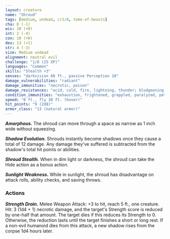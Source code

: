 ```yaml
---
layout: creature
name: "Shroud"
tags: [medium, undead, cr1/8, tome-of-beasts]
cha: 8 (-1)
wis: 10 (+0)
int: 2 (-4)
con: 10 (+0)
dex: 13 (+1)
str: 4 (-3)
size: Medium undead
alignment: neutral evil
challenge: "1/8 (25 XP)"
languages: "Common"
skills: "Stealth +3"
senses: "darkvision 60 ft., passive Perception 10"
damage_vulnerabilities: "radiant"
damage_immunities: "necrotic, poison"
damage_resistances: "acid, cold, fire, lightning, thunder; bludgeoning, piercing, and slashing from nonmagical weapons that aren't silvered"
condition_immunities: "exhaustion, frightened, grappled, paralyzed, petrified, poisoned, prone, restrained"
speed: "0 ft., fly 30 ft. (hover)"
hit_points: "9 (2d8)"
armor_class: "13 (natural armor)"
---
```


***Amorphous.*** The shroud can move through a space as narrow as 1 inch wide without squeezing.

***Shadow Evolution.*** Shrouds instantly become shadows once they cause a total of 12 damage. Any damage they've suffered is subtracted from the shadow's total hit points or abilities.

***Shroud Stealth.*** When in dim light or darkness, the shroud can take the Hide action as a bonus action.

***Sunlight Weakness.*** While in sunlight, the shroud has disadvantage on attack rolls, ability checks, and saving throws.

### Actions

***Strength Drain.*** Melee Weapon Attack: +3 to hit, reach 5 ft., one creature. Hit: 3 (1d4 + 1) necrotic damage, and the target's Strength score is reduced by one-half that amount. The target dies if this reduces its Strength to 0. Otherwise, the reduction lasts until the target finishes a short or long rest. If a non-evil humanoid dies from this attack, a new shadow rises from the corpse 1d4 hours later.

